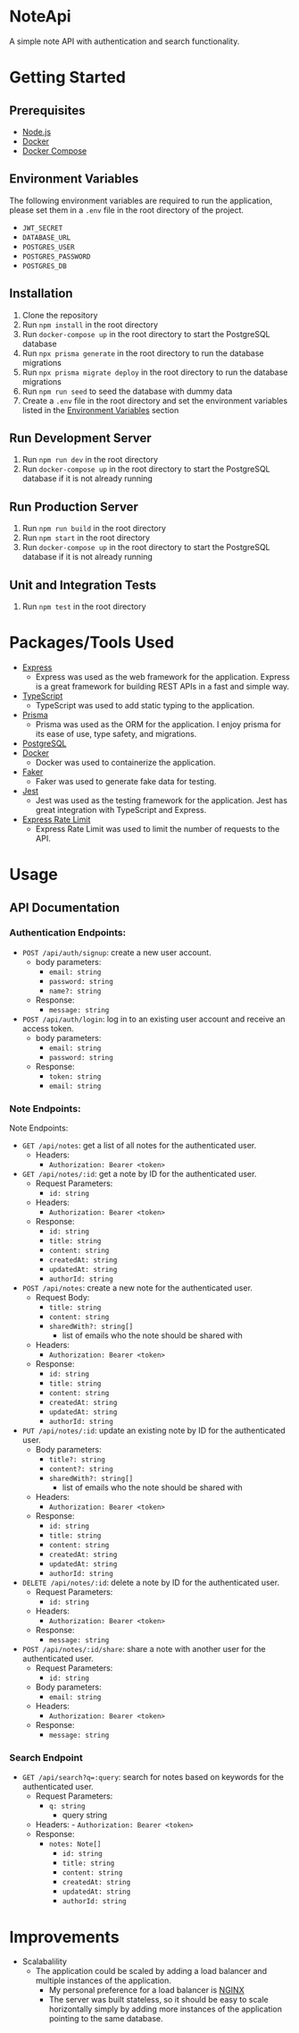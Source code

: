 # NoteApi
A simple note API with authentication and search functionality.

# Getting Started
## Prerequisites
- [Node.js](https://nodejs.org/en/download/)
- [Docker](https://docs.docker.com/get-docker/)
- [Docker Compose](https://docs.docker.com/compose/install/)

## Environment Variables
The following environment variables are required to run the application, please set them in a `.env` file in the root directory of the project.
- `JWT_SECRET`
- `DATABASE_URL`
- `POSTGRES_USER`
- `POSTGRES_PASSWORD` 
- `POSTGRES_DB`

## Installation
1. Clone the repository
2. Run `npm install` in the root directory
3. Run `docker-compose up` in the root directory to start the PostgreSQL database
4. Run `npx prisma generate` in the root directory to run the database migrations
5. Run `npx prisma migrate deploy` in the root directory to run the database migrations
6. Run `npm run seed` to seed the database with dummy data
7. Create a `.env` file in the root directory and set the environment variables listed in the [Environment Variables](#environment-variables) section

## Run Development Server
1. Run `npm run dev` in the root directory
2. Run `docker-compose up` in the root directory to start the PostgreSQL database if it is not already running

## Run Production Server
1. Run `npm run build` in the root directory
2. Run `npm start` in the root directory
3. Run `docker-compose up` in the root directory to start the PostgreSQL database if it is not already running

## Unit and Integration Tests
1. Run `npm test` in the root directory

# Packages/Tools Used
- [Express](https://expressjs.com/)
    - Express was used as the web framework for the application. Express is a great framework for building REST APIs in a fast and simple way.
- [TypeScript](https://www.typescriptlang.org/)
    - TypeScript was used to add static typing to the application.
- [Prisma](https://www.prisma.io/)
    - Prisma was used as the ORM for the application. I enjoy prisma for its ease of use, type safety, and migrations.
- [PostgreSQL](https://www.postgresql.org/)
- [Docker](https://www.docker.com/)
    - Docker was used to containerize the application.
- [Faker](https://www.npmjs.com/package/faker)
    - Faker was used to generate fake data for testing.
- [Jest](https://jestjs.io/)
    - Jest was used as the testing framework for the application. Jest has great integration with TypeScript and Express.
- [Express Rate Limit](https://www.npmjs.com/package/express-rate-limit)
    - Express Rate Limit was used to limit the number of requests to the API.

# Usage
## API Documentation

### Authentication Endpoints: 
- `POST /api/auth/signup`: create a new user account.
    - body parameters:
        - `email: string`
        - `password: string`
        - `name?: string`
    - Response:
        - `message: string`
- `POST /api/auth/login`: log in to an existing user account and receive an access token.
    - body parameters:
        - `email: string`
        - `password: string`
    - Response:
        - `token: string`
        - `email: string`

### Note Endpoints:
Note Endpoints: 
- `GET /api/notes`: get a list of all notes for the authenticated user. 
    - Headers:
        - `Authorization: Bearer <token>`
- `GET /api/notes/:id`: get a note by ID for the authenticated user.
    - Request Parameters:
        - `id: string`
    - Headers:
        - `Authorization: Bearer <token>`
    - Response: 
        - `id: string`
        - `title: string`
        - `content: string`
        - `createdAt: string`
        - `updatedAt: string`
        - `authorId: string`
- `POST /api/notes`: create a new note for the authenticated user.
    - Request Body:
        - `title: string`
        - `content: string`
        - `sharedWith?: string[]`
            - list of emails who the note should be shared with
    - Headers:
        - `Authorization: Bearer <token>`
    - Response: 
        - `id: string`
        - `title: string`
        - `content: string`
        - `createdAt: string`
        - `updatedAt: string`
        - `authorId: string`
- `PUT /api/notes/:id`: update an existing note by ID for the authenticated user.
    - Body parameters:
        - `title?: string`
        - `content?: string`
        - `sharedWith?: string[]`
            - list of emails who the note should be shared with
    - Headers:
        - `Authorization: Bearer <token>` 
    - Response:
        - `id: string`
        - `title: string`
        - `content: string`
        - `createdAt: string`
        - `updatedAt: string`
        - `authorId: string`
- `DELETE /api/notes/:id`: delete a note by ID for the authenticated user.
    - Request Parameters:
        - `id: string`
    - Headers:
        - `Authorization: Bearer <token>` 
    - Response:
        - `message: string`
- `POST /api/notes/:id/share`: share a note with another user for the authenticated user.
    - Request Parameters:
        - `id: string`
    - Body parameters:
        - `email: string`
    - Headers:
        - `Authorization: Bearer <token>` 
    - Response:
        - `message: string`

### Search Endpoint
- `GET /api/search?q=:query`: search for notes based on keywords for the authenticated user.
    - Request Parameters:
        - `q: string`
            - query string
    - Headers:
            - `Authorization: Bearer <token>`
    - Response:
        - `notes: Note[]`
            - `id: string`
            - `title: string`
            - `content: string`
            - `createdAt: string`
            - `updatedAt: string`
            - `authorId: string`

# Improvements
- Scalabalility
    - The application could be scaled by adding a load balancer and multiple instances of the application.
        - My personal preference for a load balancer is [NGINX](https://www.nginx.com/)
        - The server was built stateless, so it should be easy to scale horizontally simply by adding more instances of the application pointing to the same database.